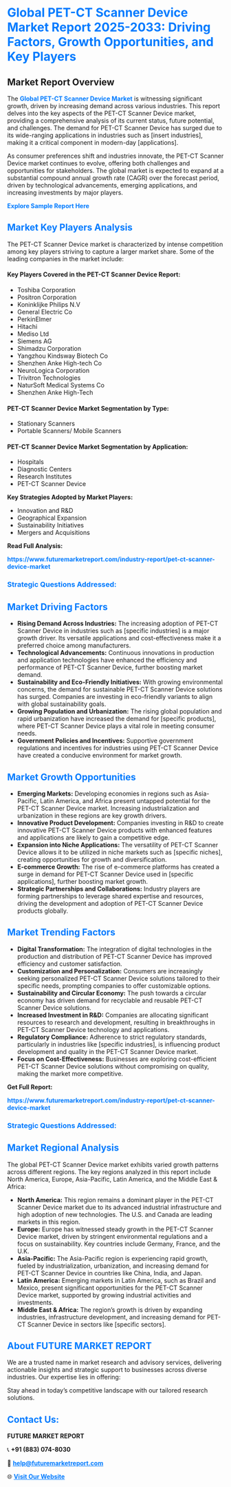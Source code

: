 <h1 style="color: #007BFF;">Global PET-CT Scanner Device Market Report 2025-2033: Driving Factors, Growth Opportunities, and Key Players</h1>

<section id="overview">
<h2>Market Report Overview</h2>
<p>The <a href="https://www.futuremarketreport.com/industry-report/pet-ct-scanner-device-market" style="color: #007BFF; text-decoration: none;"><strong>Global PET-CT Scanner Device Market</strong></a> is witnessing significant growth, driven by increasing demand across various industries. This report delves into the key aspects of the PET-CT Scanner Device market, providing a comprehensive analysis of its current status, future potential, and challenges. The demand for PET-CT Scanner Device has surged due to its wide-ranging applications in industries such as [insert industries], making it a critical component in modern-day [applications].</p>
<p>As consumer preferences shift and industries innovate, the PET-CT Scanner Device market continues to evolve, offering both challenges and opportunities for stakeholders. The global market is expected to expand at a substantial compound annual growth rate (CAGR) over the forecast period, driven by technological advancements, emerging applications, and increasing investments by major players.</p>
</section>

<section id="overview">
<p><a href="https://www.futuremarketreport.com/request-sample/reportId=125142" style="color: #007BFF; text-decoration: none;"><strong>Explore Sample Report Here</strong></a></p>
</section>

<section id="key-players">
<h2 style="color: #007BFF;">Market Key Players Analysis</h2>
<p>The PET-CT Scanner Device market is characterized by intense competition among key players striving to capture a larger market share. Some of the leading companies in the market include:</p>
<h4>Key Players Covered in the PET-CT Scanner Device Report:</h4>
<ul><li>Toshiba Corporation</li><li>Positron Corporation</li><li>Koninklijke Philips N.V</li><li>General Electric Co</li><li>PerkinElmer</li><li>Hitachi</li><li>Mediso Ltd</li><li>Siemens AG</li><li>Shimadzu Corporation</li><li>Yangzhou Kindsway Biotech Co</li><li>Shenzhen Anke High-tech Co</li><li>NeuroLogica Corporation</li><li>Trivitron Technologies</li><li>NaturSoft Medical Systems Co</li><li>Shenzhen Anke High-Tech</li></ul>
<h4>PET-CT Scanner Device Market Segmentation by Type:</h4>
<ul><li>Stationary Scanners</li><li>Portable Scanners/ Mobile Scanners</li></ul>

<h4>PET-CT Scanner Device Market Segmentation by Application:</h4>
<ul><li>Hospitals</li><li>Diagnostic Centers</li><li>Research Institutes</li><li>PET-CT Scanner Device</li></ul>
<p><strong>Key Strategies Adopted by Market Players:</strong></p>
<ul>
<li>Innovation and R&D</li>
<li>Geographical Expansion</li>
<li>Sustainability Initiatives</li>
<li>Mergers and Acquisitions</li>
</ul>
</section>

<section>
<p><strong>Read Full Analysis: </strong></p><a href="https://www.futuremarketreport.com/industry-report/pet-ct-scanner-device-market" style="color: #007BFF; text-decoration: none;"><strong>https://www.futuremarketreport.com/industry-report/pet-ct-scanner-device-market</strong></a>
<h3 style="color: #007BFF;">Strategic Questions Addressed:</h3>
</section>

<section id="driving-factors">
<h2 style="color: #007BFF;">Market Driving Factors</h2>
<ul>
<li><strong>Rising Demand Across Industries:</strong> The increasing adoption of PET-CT Scanner Device in industries such as [specific industries] is a major growth driver. Its versatile applications and cost-effectiveness make it a preferred choice among manufacturers.</li>
<li><strong>Technological Advancements:</strong> Continuous innovations in production and application technologies have enhanced the efficiency and performance of PET-CT Scanner Device, further boosting market demand.</li>
<li><strong>Sustainability and Eco-Friendly Initiatives:</strong> With growing environmental concerns, the demand for sustainable PET-CT Scanner Device solutions has surged. Companies are investing in eco-friendly variants to align with global sustainability goals.</li>
<li><strong>Growing Population and Urbanization:</strong> The rising global population and rapid urbanization have increased the demand for [specific products], where PET-CT Scanner Device plays a vital role in meeting consumer needs.</li>
<li><strong>Government Policies and Incentives:</strong> Supportive government regulations and incentives for industries using PET-CT Scanner Device have created a conducive environment for market growth.</li>
</ul>
</section>

<section id="growth-opportunities">
<h2 style="color: #007BFF;">Market Growth Opportunities</h2>
<ul>
<li><strong>Emerging Markets:</strong> Developing economies in regions such as Asia-Pacific, Latin America, and Africa present untapped potential for the PET-CT Scanner Device market. Increasing industrialization and urbanization in these regions are key growth drivers.</li>
<li><strong>Innovative Product Development:</strong> Companies investing in R&D to create innovative PET-CT Scanner Device products with enhanced features and applications are likely to gain a competitive edge.</li>
<li><strong>Expansion into Niche Applications:</strong> The versatility of PET-CT Scanner Device allows it to be utilized in niche markets such as [specific niches], creating opportunities for growth and diversification.</li>
<li><strong>E-commerce Growth:</strong> The rise of e-commerce platforms has created a surge in demand for PET-CT Scanner Device used in [specific applications], further boosting market growth.</li>
<li><strong>Strategic Partnerships and Collaborations:</strong> Industry players are forming partnerships to leverage shared expertise and resources, driving the development and adoption of PET-CT Scanner Device products globally.</li>
</ul>
</section>

<section id="trending-factors">
<h2 style="color: #007BFF;">Market Trending Factors</h2>
<ul>
<li><strong>Digital Transformation:</strong> The integration of digital technologies in the production and distribution of PET-CT Scanner Device has improved efficiency and customer satisfaction.</li>
<li><strong>Customization and Personalization:</strong> Consumers are increasingly seeking personalized PET-CT Scanner Device solutions tailored to their specific needs, prompting companies to offer customizable options.</li>
<li><strong>Sustainability and Circular Economy:</strong> The push towards a circular economy has driven demand for recyclable and reusable PET-CT Scanner Device solutions.</li>
<li><strong>Increased Investment in R&D:</strong> Companies are allocating significant resources to research and development, resulting in breakthroughs in PET-CT Scanner Device technology and applications.</li>
<li><strong>Regulatory Compliance:</strong> Adherence to strict regulatory standards, particularly in industries like [specific industries], is influencing product development and quality in the PET-CT Scanner Device market.</li>
<li><strong>Focus on Cost-Effectiveness:</strong> Businesses are exploring cost-efficient PET-CT Scanner Device solutions without compromising on quality, making the market more competitive.</li>
</ul>
</section>

<section>
<p><strong>Get Full Report: </strong></p><a href="https://www.futuremarketreport.com/industry-report/pet-ct-scanner-device-market" style="color: #007BFF; text-decoration: none;"><strong>https://www.futuremarketreport.com/industry-report/pet-ct-scanner-device-market</strong></a>
<h3 style="color: #007BFF;">Strategic Questions Addressed:</h3>
</section>


<section id="regional-analysis">
<h2 style="color: #007BFF;">Market Regional Analysis</h2>
<p>The global PET-CT Scanner Device market exhibits varied growth patterns across different regions. The key regions analyzed in this report include North America, Europe, Asia-Pacific, Latin America, and the Middle East & Africa:</p>
<ul>
<li><strong>North America:</strong> This region remains a dominant player in the PET-CT Scanner Device market due to its advanced industrial infrastructure and high adoption of new technologies. The U.S. and Canada are leading markets in this region.</li>
<li><strong>Europe:</strong> Europe has witnessed steady growth in the PET-CT Scanner Device market, driven by stringent environmental regulations and a focus on sustainability. Key countries include Germany, France, and the U.K.</li>
<li><strong>Asia-Pacific:</strong> The Asia-Pacific region is experiencing rapid growth, fueled by industrialization, urbanization, and increasing demand for PET-CT Scanner Device in countries like China, India, and Japan.</li>
<li><strong>Latin America:</strong> Emerging markets in Latin America, such as Brazil and Mexico, present significant opportunities for the PET-CT Scanner Device market, supported by growing industrial activities and investments.</li>
<li><strong>Middle East & Africa:</strong> The region’s growth is driven by expanding industries, infrastructure development, and increasing demand for PET-CT Scanner Device in sectors like [specific sectors].</li>
</ul>
</section>

<footer>
<h2 style="color: #007BFF;">About FUTURE MARKET REPORT</h2>
<p>We are a trusted name in market research and advisory services, delivering actionable insights and strategic support to businesses across diverse industries. Our expertise lies in offering:</p>

<p>Stay ahead in today’s competitive landscape with our tailored research solutions.</p>

<h2 style="color: #007BFF;">Contact Us:</h2>
<p><strong>FUTURE MARKET REPORT</strong></p>
<p>📞 <strong>+91 (883) 074-8030</strong></p>
<p>📧 <strong><a href="mailto:help@futuremarketreport.com" style="color: #007BFF;">help@futuremarketreport.com</a></strong></p>
<p>🌐 <strong><a href="https://www.futuremarketreport.com/" style="color: #007BFF;">Visit Our Website</a></strong></p>
</footer>